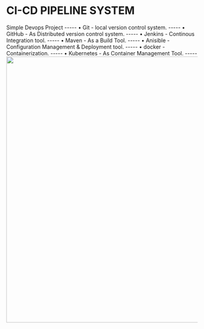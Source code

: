 # CI-CD PIPELINE SYSTEM
Simple Devops Project
    -----
    • Git - local version control system.
    -----
    • GitHub - As Distributed version control system.
    -----
    • Jenkins - Continous Integration tool.
    -----
    • Maven - As a Build Tool.
    -----
    • Anisible - Configuration Management & Deployment tool.
    -----
    • docker -Containerization.
    -----
    • Kubernetes - As Container Management Tool.
    -----
 <img src="https://i.ytimg.com/vi/i8klL6FujLc/maxresdefault.jpg" height="700" width="1100" >
  
